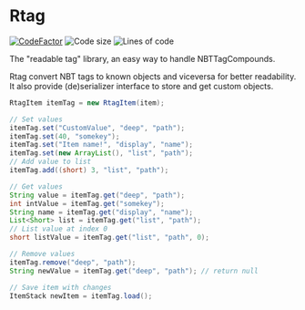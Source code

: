 # Rtag
[![CodeFactor](https://www.codefactor.io/repository/github/saicone/rtag/badge?style=flat-square)](https://www.codefactor.io/repository/github/saicone/rtag)
![Code size](https://img.shields.io/github/languages/code-size/saicone/rtag?style=flat-square)
![Lines of code](https://img.shields.io/tokei/lines/github/saicone/rtag?style=flat-square)

The "readable tag" library, an easy way to handle NBTTagCompounds.

Rtag convert NBT tags to known objects and viceversa for better readability. It also provide (de)serializer interface to store and get custom objects.

```java
RtagItem itemTag = new RtagItem(item);

// Set values
itemTag.set("CustomValue", "deep", "path");
itemTag.set(40, "somekey");
itemTag.set("Item name!", "display", "name");
itemTag.set(new ArrayList(), "list", "path");
// Add value to list
itemTag.add((short) 3, "list", "path");

// Get values
String value = itemTag.get("deep", "path");
int intValue = itemTag.get("somekey");
String name = itemTag.get("display", "name");
List<Short> list = itemTag.get("list", "path");
// List value at index 0
short listValue = itemTag.get("list", "path", 0);

// Remove values
itemTag.remove("deep", "path");
String newValue = itemTag.get("deep", "path"); // return null

// Save item with changes
ItemStack newItem = itemTag.load();
```
